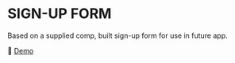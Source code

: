 # SIGN-UP FORM

Based on a supplied comp, built sign-up form for use in future app.

&#128279; [Demo](https://rickertl.github.io/sign-up-form/)
